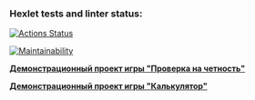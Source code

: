 ### Hexlet tests and linter status:

[![Actions Status](https://github.com/Yakubovskaya/frontend-project-44/workflows/hexlet-check/badge.svg)](https://github.com/Yakubovskaya/frontend-project-44/actions)

[![Maintainability](https://api.codeclimate.com/v1/badges/bf726e305f9665a03f0c/maintainability)](https://codeclimate.com/github/Yakubovskaya/frontend-project-44/maintainability)

**[Демонстрационный проект игры "Проверка на четность"](https://asciinema.org/a/CXPRxNkmRDH3nkf5tiJMGvGC5)**

**[Демонстрационный проект игры "Калькулятор"](https://asciinema.org/a/ZXuCHn4xgKhU55gRaF4SlChkh)**
